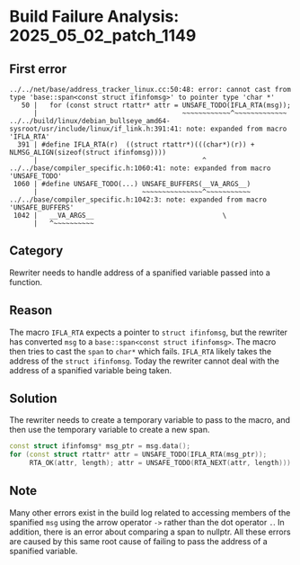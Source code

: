 # Build Failure Analysis: 2025_05_02_patch_1149

## First error

```
../../net/base/address_tracker_linux.cc:50:48: error: cannot cast from type 'base::span<const struct ifinfomsg>' to pointer type 'char *'
   50 |   for (const struct rtattr* attr = UNSAFE_TODO(IFLA_RTA(msg));
      |                                    ~~~~~~~~~~~~^~~~~~~~~~~~~~
../../build/linux/debian_bullseye_amd64-sysroot/usr/include/linux/if_link.h:391:41: note: expanded from macro 'IFLA_RTA'
  391 | #define IFLA_RTA(r)  ((struct rtattr*)(((char*)(r)) + NLMSG_ALIGN(sizeof(struct ifinfomsg))))
      |                                         ^
../../base/compiler_specific.h:1060:41: note: expanded from macro 'UNSAFE_TODO'
 1060 | #define UNSAFE_TODO(...) UNSAFE_BUFFERS(__VA_ARGS__)
      |                          ~~~~~~~~~~~~~~~^~~~~~~~~~~~
../../base/compiler_specific.h:1042:3: note: expanded from macro 'UNSAFE_BUFFERS'
 1042 |   __VA_ARGS__                                \
      |   ^~~~~~~~~~~
```

## Category
Rewriter needs to handle address of a spanified variable passed into a function.

## Reason
The macro `IFLA_RTA` expects a pointer to `struct ifinfomsg`, but the rewriter has converted `msg` to a `base::span<const struct ifinfomsg>`. The macro then tries to cast the `span` to `char*` which fails. `IFLA_RTA` likely takes the address of the `struct ifinfomsg`. Today the rewriter cannot deal with the address of a spanified variable being taken.

## Solution
The rewriter needs to create a temporary variable to pass to the macro, and then use the temporary variable to create a new span.
```c++
const struct ifinfomsg* msg_ptr = msg.data();
for (const struct rtattr* attr = UNSAFE_TODO(IFLA_RTA(msg_ptr));
     RTA_OK(attr, length); attr = UNSAFE_TODO(RTA_NEXT(attr, length))) {
```

## Note
Many other errors exist in the build log related to accessing members of the spanified `msg` using the arrow operator `->` rather than the dot operator `.`. In addition, there is an error about comparing a span to nullptr. All these errors are caused by this same root cause of failing to pass the address of a spanified variable.